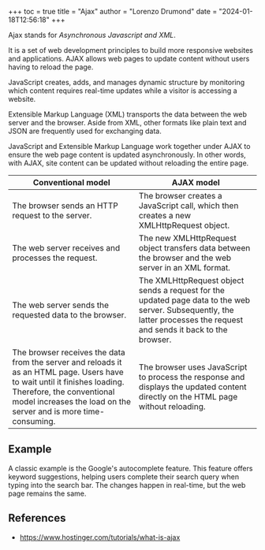 +++
toc = true
title = "Ajax"
author = "Lorenzo Drumond"
date = "2024-01-18T12:56:18"
+++


Ajax stands for _Asynchronous Javascript and XML_.

It is a set of web development principles to build more responsive websites and applications. AJAX allows web pages to update content without users having to reload the page.

JavaScript creates, adds, and manages dynamic structure by monitoring which content requires real-time updates while a visitor is accessing a website.

Extensible Markup Language (XML) transports the data between the web server and the browser. Aside from XML, other formats like plain text and JSON are frequently used for exchanging data.

JavaScript and Extensible Markup Language work together under AJAX to ensure the web page content is updated asynchronously. In other words, with AJAX, site content can be updated without reloading the entire page.

|Conventional model	| AJAX model |
|-------------------|------------|
|The browser sends an HTTP request to the server.	| The browser creates a JavaScript call, which then creates a new XMLHttpRequest object.|
|The web server receives and processes the request.	| The new XMLHttpRequest object transfers data between the browser and the web server in an XML format.|
|The web server sends the requested data to the browser. | The XMLHttpRequest object sends a request for the updated page data to the web server. Subsequently, the latter processes the request and sends it back to the browser.|
|The browser receives the data from the server and reloads it as an HTML page. Users have to wait until it finishes loading. Therefore, the conventional model increases the load on the server and is more time-consuming.	| The browser uses JavaScript to process the response and displays the updated content directly on the HTML page without reloading.|


## Example
A classic example is the Google's autocomplete feature. This feature offers keyword suggestions, helping users complete their search query when typing into the search bar. The changes happen in real-time, but the web page remains the same.

## References
- https://www.hostinger.com/tutorials/what-is-ajax
